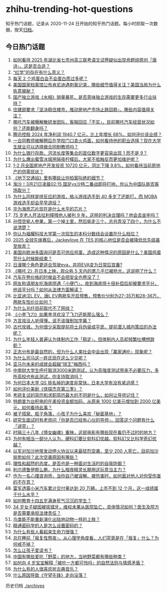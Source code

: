 # zhihu-trending-hot-questions

知乎热门话题，记录从 2020-11-24
日开始的知乎热门话题。每小时抓取一次数据，按天[归档](./archives)。

## 今日热门话题

<!-- BEGIN -->
<!-- 最后更新时间 Thu Mar 20 2025 06:00:51 GMT+0800 (China Standard Time) -->

1. [如何看待 2025 年湖北省七市州高三联考语文试卷疑似出现命题组原创「唐诗」，这是否合适？](https://www.zhihu.com/question/15202571234)
1. [“红学”的存在有什么意义？](https://www.zhihu.com/question/20210965)
1. [每天 2 个鸡蛋白会不会蛋白质过多呢？](https://www.zhihu.com/question/666237778)
1. [美国国家档案馆公布肯尼迪遇刺案记录，哪些细节值得关注？美国当局为什么执意揭秘？](https://www.zhihu.com/question/15242794115)
1. [国产独立游戏《水相》销量暴死，是否意味独立游戏的生存需要更多行业扶持？](https://www.zhihu.com/question/15080310787)
1. [住建部要求「坚决稳住楼市，推动房地产市场止跌回稳」，哪些内容值得关注？](https://www.zhihu.com/question/15370073275)
1. [哪吒汽车被曝解散研发团队，客服回应「不实」，目前哪吒汽车经营状况如何？还能翻身吗？](https://www.zhihu.com/question/15322381145)
1. [腾讯控股 2024 年净利润 1940.7 亿元，比上年增长 68%，如何评价该业绩？](https://www.zhihu.com/question/15344537664)
1. [一合同教师被解聘后在学校门口卖火鸡面，如何看待他的职业选择？现在大学生就业可以选择做合同制教师吗？](https://www.zhihu.com/question/14911508469)
1. [为什么银行存款、河流长度等集合的首位数字更容易出现 1 而不是 9？](https://www.zhihu.com/question/14544570984)
1. [为什么爆出蜜雪冰城用隔夜柠檬后，大家不抵触反而更加维护呢？](https://www.zhihu.com/question/15164822177)
1. [1-2 月全国房地产开发投资 10720 亿元，同比下降 9.8%，如何看待当前房地产的供需现状？](https://www.zhihu.com/question/15161219029)
1. [《地下交通站》里有哪些让你拍案叫绝的细节？](https://www.zhihu.com/question/395178508)
1. [淘沙！3月21日凌晨02:15 国足vs沙特二番战即将打响，你认为中国队能否客场取分？](https://www.zhihu.com/question/15351795045)
1. [为什么同样是拼反应的游戏，格斗游戏选手到 40 多岁了还能打，而 MOBA 游戏选手却会早早退役？](https://www.zhihu.com/question/604524914)
1. [华为海思芯片现在是什么水平的芯片？](https://www.zhihu.com/question/526643267)
1. [75 岁老人开法拉利撞残他人被判 9 年，这样的判决合理吗？他会去坐牢吗？](https://www.zhihu.com/question/15113302596)
1. [孙悟空偷人参果，第一个掉土里，然后偷走三个，总共弄没了四个，为什么不说清楚？](https://www.zhihu.com/question/10750497343)
1. [你认为福耀科技大学第一次招生的本科分数线会设置在什么档位？](https://www.zhihu.com/question/14780426781)
1. [2025 全球先锋赛后，Jackeylove 在 TES 的核心地位是否会被降低优先级甚至放弃？](https://www.zhihu.com/question/15056885943)
1. [美国向欧洲多国询问是否可供应鸡蛋，造成这种情况的原因是什么？美国鸡蛋荒什么时候能结束？](https://www.zhihu.com/question/15155328621)
1. [日漫哪个角色更适合驾驶eva，并将EVA变为日常后宫番?](https://www.zhihu.com/question/15230357171)
1. [《哪吒 2》在日本上映，观众称 5 天内的票几乎已被抢光，这说明了什么？](https://www.zhihu.com/question/15034511520)
1. [汽车在卷价格的时候会不会把安全也卷没了？](https://www.zhihu.com/question/14947684956)
1. [网友称请朋友吃海底捞遇「小便门」，收到海底捞十倍补偿后却被要求平分，他该平分吗？如何从法律方面解读？](https://www.zhihu.com/question/15287718851)
1. [比亚迪汉L EV、唐L EV两款车开启预售，预售价分别为27-35万和28-36万，两款车性价比如何？](https://www.zhihu.com/question/15223105236)
1. [为什么光纤目前取代不了网线？](https://www.zhihu.com/question/559392305)
1. [《小李飞刀》如果李寻欢没了飞刀还能那么强么？](https://www.zhihu.com/question/14832752714)
1. [方言戏没人听得懂，该不该强制加字幕？](https://www.zhihu.com/question/14125035992)
1. [古代攻城，为何很少采取提前将士兵伪装成平民，提前潜入城内策应的办法呢？](https://www.zhihu.com/question/15078690483)
1. [为什么年轻人普遍认为体制内工作「稳定」，但体制内人员却频繁吐槽想辞职？](https://www.zhihu.com/question/14969763221)
1. [正态分布是最自然的，但为什么人类社会中会出现「赢家通吃」现象呢？](https://www.zhihu.com/question/14869603086)
1. [为什么司马这一姓氏现在这么少见呢？](https://www.zhihu.com/question/28025974)
1. [亚马尔未来的成就会超越“球王”梅西吗？](https://www.zhihu.com/question/7094810395)
1. [中南财大学生呼吁取消3000米跑测试，认为高强度测试带来不必要压力，多所高校也有此测试，你支持取消吗？](https://www.zhihu.com/question/15320532633)
1. [为何日本大学 QS 排名掉的速度非常快，日本大学有没有紧迫感？](https://www.zhihu.com/question/10223392112)
1. [如何评价美剧《侠探杰克第三季》？](https://www.zhihu.com/question/13462553601)
1. [考研复试的简历和求职简历最大的不同是什么，如何让导师记住？](https://www.zhihu.com/question/14566638370)
1. [特朗普为台积电的在美投资金额加码，从原来 1000 亿美元增加到 2000 亿美元，如何看待此事？](https://www.zhihu.com/question/15186836034)
1. [被子搭窝、柜子角落，小孩子为什么喜欢「秘密基地」？](https://www.zhihu.com/question/14344884657)
1. [研究生面试时有老师问「你是否已经有心仪的导师」，回答这个问题有什么「讲究」？](https://www.zhihu.com/question/14566661840)
1. [时隔三十八年《倩女幽魂》重映，这部电影有哪些现在看仍不过时的地方？](https://www.zhihu.com/question/15322819934)
1. [为何有相当一部分人认为，硬科幻要比软科幻优越，软科幻又比科学奇幻优越？](https://www.zhihu.com/question/14905813427)
1. [以军对加沙地带发动停火协议以来最猛烈空袭，至少 200 人死亡，目前加沙局势如何？此次空袭原因有哪些？](https://www.zhihu.com/question/15241626631)
1. [理性和超然的态度，是否也是一种面对生活时的自我防御？](https://www.zhihu.com/question/15062127145)
1. [利爪德鲁伊那么脆，为什么暗夜精灵长期用这玩意当主力？](https://www.zhihu.com/question/15233120596)
1. [作为一名心理咨询师，当你自己被误解、被伤害时，如何面对他人对你受伤害的不在意？](https://www.zhihu.com/question/14926397790)
1. [雷军透露小米汽车累计交付量达到 20 万辆，上市不到 12 个月，这一成绩属于什么水平？](https://www.zhihu.com/question/15271442898)
1. [如何教育十四五岁满身死气沉沉的学生？](https://www.zhihu.com/question/14323683509)
1. [34 岁女子疑因被拔错牙，维权未果从医院坠亡，具体情况如何？医生及院方是否需要承担法律责任？](https://www.zhihu.com/question/15348450083)
1. [鸟类能不能重新演化出陆地动物一样的上肢？](https://www.zhihu.com/question/14175117255)
1. [精通密码学的人是怎么设置密码的？](https://www.zhihu.com/question/307457182)
1. [为什么有些人看起来生命力很强？](https://www.zhihu.com/question/282345922)
1. [总在睡前「报复性熬夜」，从心理学角度看，人们究竟是在「报复」什么？为何戒不掉？](https://www.zhihu.com/question/15224318473)
1. [怎么让孩子爱读书？](https://www.zhihu.com/question/1885147719942780700)
1. [中国有哪些爱吃「野菜」的地方，当地野菜都有哪些种类？](https://www.zhihu.com/question/14603255447)
1. [如何向 4 岁宝宝解释「被吃一方都可怜吗」的自然法则与情感矛盾？](https://www.zhihu.com/question/15134081520)
1. [为什么有的人很喜欢听古典音乐？](https://www.zhihu.com/question/628963134)
1. [什么原因导致《守望先锋》走向没落？](https://www.zhihu.com/question/653567513)

<!-- END -->

历史归档 [./archives](./archives)
